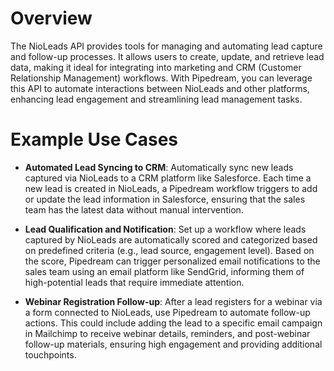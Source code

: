 # Overview

The NioLeads API provides tools for managing and automating lead capture and follow-up processes. It allows users to create, update, and retrieve lead data, making it ideal for integrating into marketing and CRM (Customer Relationship Management) workflows. With Pipedream, you can leverage this API to automate interactions between NioLeads and other platforms, enhancing lead engagement and streamlining lead management tasks.

# Example Use Cases

- **Automated Lead Syncing to CRM**: Automatically sync new leads captured via NioLeads to a CRM platform like Salesforce. Each time a new lead is created in NioLeads, a Pipedream workflow triggers to add or update the lead information in Salesforce, ensuring that the sales team has the latest data without manual intervention.

- **Lead Qualification and Notification**: Set up a workflow where leads captured by NioLeads are automatically scored and categorized based on predefined criteria (e.g., lead source, engagement level). Based on the score, Pipedream can trigger personalized email notifications to the sales team using an email platform like SendGrid, informing them of high-potential leads that require immediate attention.

- **Webinar Registration Follow-up**: After a lead registers for a webinar via a form connected to NioLeads, use Pipedream to automate follow-up actions. This could include adding the lead to a specific email campaign in Mailchimp to receive webinar details, reminders, and post-webinar follow-up materials, ensuring high engagement and providing additional touchpoints.
